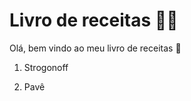 # Livro de receitas :man_cook:

Olá, bem vindo ao meu livro de receitas :wave:

1. Strogonoff

2. Pavê

